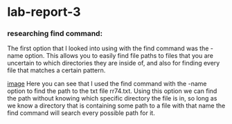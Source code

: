 # lab-report-3
### researching find command:
The first option that I looked into using with the find command was the -name option. This allows you to easily find
file paths to files that you are uncertain to which directories they are inside of, and also for finding every file that 
matches a certain pattern.

[image](find1cmd.png)
Here you can see that I used the find command with the -name option to find the path to the txt file rr74.txt. Using this 
option we can find the path without knowing which specific directory the file is in, so long as we know a directory that is
containing some path to a file with that name the find command will search every possible path for it.

